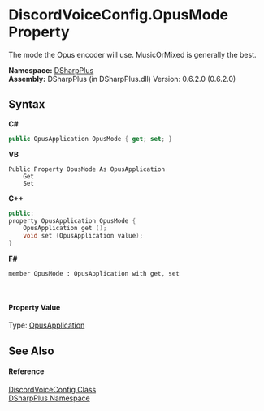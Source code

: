 # DiscordVoiceConfig.OpusMode Property 
 

The mode the Opus encoder will use. MusicOrMixed is generally the best.

**Namespace:**&nbsp;<a href="503971eb-de5e-a570-9922-de9500a9b1cc">DSharpPlus</a><br />**Assembly:**&nbsp;DSharpPlus (in DSharpPlus.dll) Version: 0.6.2.0 (0.6.2.0)

## Syntax

**C#**<br />
``` C#
public OpusApplication OpusMode { get; set; }
```

**VB**<br />
``` VB
Public Property OpusMode As OpusApplication
	Get
	Set
```

**C++**<br />
``` C++
public:
property OpusApplication OpusMode {
	OpusApplication get ();
	void set (OpusApplication value);
}
```

**F#**<br />
``` F#
member OpusMode : OpusApplication with get, set

```

<br />

#### Property Value
Type: <a href="29207d64-a87b-15f3-c9e2-7949d6b7a6e5">OpusApplication</a>

## See Also


#### Reference
<a href="9af154e6-5803-3a40-db19-7806bedde9bc">DiscordVoiceConfig Class</a><br /><a href="503971eb-de5e-a570-9922-de9500a9b1cc">DSharpPlus Namespace</a><br />